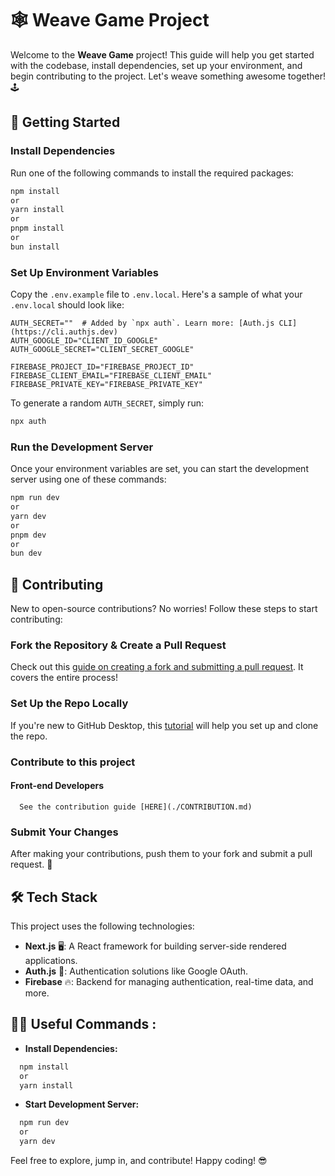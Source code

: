 
# 🕸️ Weave Game Project

Welcome to the **Weave Game** project! This guide will help you get started with the codebase, install dependencies, set up your environment, and begin contributing to the project. Let's weave something awesome together! 🕹️

## 🚀 Getting Started

### Install Dependencies
Run one of the following commands to install the required packages:
```bash
npm install  
or  
yarn install  
or  
pnpm install  
or  
bun install
```
### Set Up Environment Variables

Copy the `.env.example` file to `.env.local`. Here's a sample of what your `.env.local` should look like:
```
AUTH_SECRET=""  # Added by `npx auth`. Learn more: [Auth.js CLI](https://cli.authjs.dev)  
AUTH_GOOGLE_ID="CLIENT_ID_GOOGLE"  
AUTH_GOOGLE_SECRET="CLIENT_SECRET_GOOGLE"

FIREBASE_PROJECT_ID="FIREBASE_PROJECT_ID"  
FIREBASE_CLIENT_EMAIL="FIREBASE_CLIENT_EMAIL"  
FIREBASE_PRIVATE_KEY="FIREBASE_PRIVATE_KEY"
```
To generate a random `AUTH_SECRET`, simply run:

```bash
npx auth
```
### Run the Development Server

Once your environment variables are set, you can start the development server using one of these commands:
```bash
npm run dev  
or  
yarn dev  
or  
pnpm dev  
or  
bun dev
```
## 📖 Contributing

New to open-source contributions? No worries! Follow these steps to start contributing:

### Fork the Repository & Create a Pull Request

Check out this [guide on creating a fork and submitting a pull request](https://www.youtube.com/watch?v=nT8KGYVurIU). It covers the entire process!

### Set Up the Repo Locally

If you're new to GitHub Desktop, this [tutorial](https://www.youtube.com/watch?v=UGokwtIn1Hk) will help you set up and clone the repo.

### Contribute to this project
  #### Front-end Developers 
      See the contribution guide [HERE](./CONTRIBUTION.md)

### Submit Your Changes

After making your contributions, push them to your fork and submit a pull request. 🎉

## 🛠️ Tech Stack

This project uses the following technologies:

- **Next.js** 🖥️: A React framework for building server-side rendered applications.
- **Auth.js** 🔐: Authentication solutions like Google OAuth.
- **Firebase** 🔥: Backend for managing authentication, real-time data, and more.

## 🧑‍💻 Useful Commands :

- **Install Dependencies:**  
```bash
  npm install  
  or  
  yarn install
```
- **Start Development Server:**  
```bash
  npm run dev  
  or  
  yarn dev
```

Feel free to explore, jump in, and contribute! Happy coding! 😎
